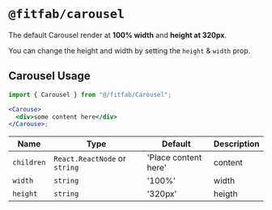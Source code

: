 # `@fitfab/carousel`

The default Carousel render at **100% width** and **height at 320px**.

You can change the height and width by setting the `height` & `width` prop.

## Carousel Usage

```jsx
import { Carousel } from "@/fitfab/Carousel";

<Carouse>
  <div>some content here</div>
</Carouse>;
```

| Name       | Type                          | Default              | Description |
| ---------- | ----------------------------- | -------------------- | ----------- |
| `children` | `React.ReactNode` or `string` | 'Place content here' | content     |
| `width`    | `string`                      | '100%'               | width       |
| `height`   | `string`                      | '320px'              | heigth      |
